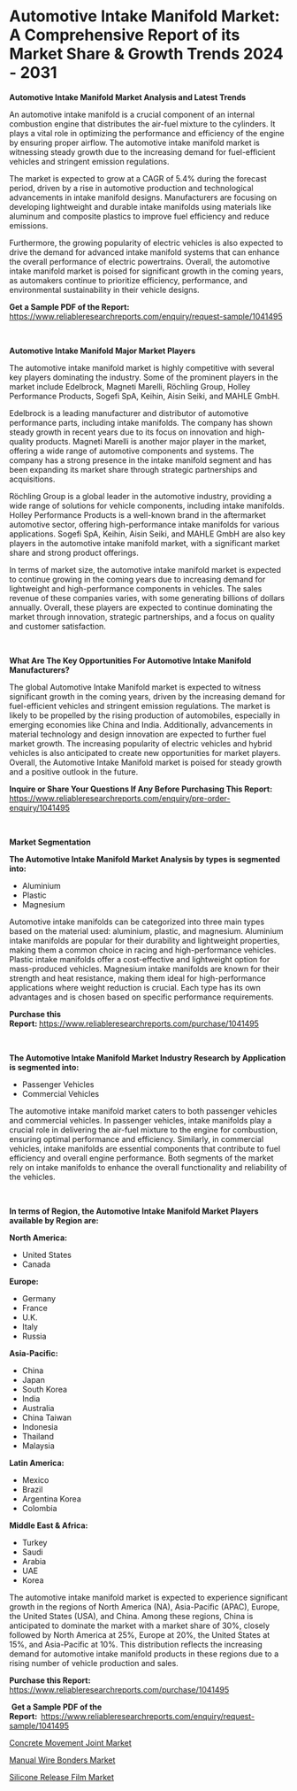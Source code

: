 <p><h1>Automotive Intake Manifold Market: A Comprehensive Report of its Market Share & Growth Trends 2024 - 2031</h1></p><p><strong>Automotive Intake Manifold Market Analysis and Latest Trends</strong></p>
<p><p>An automotive intake manifold is a crucial component of an internal combustion engine that distributes the air-fuel mixture to the cylinders. It plays a vital role in optimizing the performance and efficiency of the engine by ensuring proper airflow. The automotive intake manifold market is witnessing steady growth due to the increasing demand for fuel-efficient vehicles and stringent emission regulations.</p><p>The market is expected to grow at a CAGR of 5.4% during the forecast period, driven by a rise in automotive production and technological advancements in intake manifold designs. Manufacturers are focusing on developing lightweight and durable intake manifolds using materials like aluminum and composite plastics to improve fuel efficiency and reduce emissions.</p><p>Furthermore, the growing popularity of electric vehicles is also expected to drive the demand for advanced intake manifold systems that can enhance the overall performance of electric powertrains. Overall, the automotive intake manifold market is poised for significant growth in the coming years, as automakers continue to prioritize efficiency, performance, and environmental sustainability in their vehicle designs.</p></p>
<p><strong>Get a Sample PDF of the Report:&nbsp;</strong> <a href="https://www.reliableresearchreports.com/enquiry/request-sample/1041495">https://www.reliableresearchreports.com/enquiry/request-sample/1041495</a></p>
<p>&nbsp;</p>
<p><strong>Automotive Intake Manifold Major Market Players</strong></p>
<p><p>The automotive intake manifold market is highly competitive with several key players dominating the industry. Some of the prominent players in the market include Edelbrock, Magneti Marelli, Röchling Group, Holley Performance Products, Sogefi SpA, Keihin, Aisin Seiki, and MAHLE GmbH.</p><p>Edelbrock is a leading manufacturer and distributor of automotive performance parts, including intake manifolds. The company has shown steady growth in recent years due to its focus on innovation and high-quality products. Magneti Marelli is another major player in the market, offering a wide range of automotive components and systems. The company has a strong presence in the intake manifold segment and has been expanding its market share through strategic partnerships and acquisitions.</p><p>Röchling Group is a global leader in the automotive industry, providing a wide range of solutions for vehicle components, including intake manifolds. Holley Performance Products is a well-known brand in the aftermarket automotive sector, offering high-performance intake manifolds for various applications. Sogefi SpA, Keihin, Aisin Seiki, and MAHLE GmbH are also key players in the automotive intake manifold market, with a significant market share and strong product offerings.</p><p>In terms of market size, the automotive intake manifold market is expected to continue growing in the coming years due to increasing demand for lightweight and high-performance components in vehicles. The sales revenue of these companies varies, with some generating billions of dollars annually. Overall, these players are expected to continue dominating the market through innovation, strategic partnerships, and a focus on quality and customer satisfaction.</p></p>
<p>&nbsp;</p>
<p><strong>What Are The Key Opportunities For Automotive Intake Manifold Manufacturers?</strong></p>
<p><p>The global Automotive Intake Manifold market is expected to witness significant growth in the coming years, driven by the increasing demand for fuel-efficient vehicles and stringent emission regulations. The market is likely to be propelled by the rising production of automobiles, especially in emerging economies like China and India. Additionally, advancements in material technology and design innovation are expected to further fuel market growth. The increasing popularity of electric vehicles and hybrid vehicles is also anticipated to create new opportunities for market players. Overall, the Automotive Intake Manifold market is poised for steady growth and a positive outlook in the future.</p></p>
<p><strong>Inquire or Share Your Questions If Any Before Purchasing This Report:</strong> <a href="https://www.reliableresearchreports.com/enquiry/pre-order-enquiry/1041495">https://www.reliableresearchreports.com/enquiry/pre-order-enquiry/1041495</a></p>
<p>&nbsp;</p>
<p><strong>Market Segmentation</strong></p>
<p><strong>The Automotive Intake Manifold Market Analysis by types is segmented into:</strong></p>
<p><ul><li>Aluminium</li><li>Plastic</li><li>Magnesium</li></ul></p>
<p><p>Automotive intake manifolds can be categorized into three main types based on the material used: aluminium, plastic, and magnesium. Aluminium intake manifolds are popular for their durability and lightweight properties, making them a common choice in racing and high-performance vehicles. Plastic intake manifolds offer a cost-effective and lightweight option for mass-produced vehicles. Magnesium intake manifolds are known for their strength and heat resistance, making them ideal for high-performance applications where weight reduction is crucial. Each type has its own advantages and is chosen based on specific performance requirements.</p></p>
<p><strong>Purchase this Report:&nbsp;</strong><a href="https://www.reliableresearchreports.com/purchase/1041495">https://www.reliableresearchreports.com/purchase/1041495</a></p>
<p>&nbsp;</p>
<p><strong>The Automotive Intake Manifold Market Industry Research by Application is segmented into:</strong></p>
<p><ul><li>Passenger Vehicles</li><li>Commercial Vehicles</li></ul></p>
<p><p>The automotive intake manifold market caters to both passenger vehicles and commercial vehicles. In passenger vehicles, intake manifolds play a crucial role in delivering the air-fuel mixture to the engine for combustion, ensuring optimal performance and efficiency. Similarly, in commercial vehicles, intake manifolds are essential components that contribute to fuel efficiency and overall engine performance. Both segments of the market rely on intake manifolds to enhance the overall functionality and reliability of the vehicles.</p></p>
<p>&nbsp;</p>
<p><strong>In terms of Region, the Automotive Intake Manifold Market Players available by Region are:</strong></p>
<p>
    <p> <strong> North America: </strong>
        <ul>
            <li>United States</li>
            <li>Canada</li>
        </ul>
        </p> 
    <p> <strong> Europe: </strong>
        <ul>
            <li>Germany</li>
            <li>France</li>
            <li>U.K.</li>
            <li>Italy</li>
            <li>Russia</li>
        </ul>
        </p> 
    <p> <strong> Asia-Pacific: </strong>
        <ul>
            <li>China</li>
            <li>Japan</li>
            <li>South Korea</li>
            <li>India</li>
            <li>Australia</li>
            <li>China Taiwan</li>
            <li>Indonesia</li>
            <li>Thailand</li>
            <li>Malaysia</li>
        </ul>
        </p> 
    <p> <strong> Latin America: </strong>
        <ul>
            <li>Mexico</li>
            <li>Brazil</li>
            <li>Argentina Korea</li>
            <li>Colombia</li>
        </ul>
        </p> 
    <p> <strong> Middle East & Africa: </strong>
        <ul>
            <li>Turkey</li>
            <li>Saudi</li>
            <li>Arabia</li>
            <li>UAE</li>
            <li>Korea</li>
        </ul>
    </p>
    </p>
<p><p>The automotive intake manifold market is expected to experience significant growth in the regions of North America (NA), Asia-Pacific (APAC), Europe, the United States (USA), and China. Among these regions, China is anticipated to dominate the market with a market share of 30%, closely followed by North America at 25%, Europe at 20%, the United States at 15%, and Asia-Pacific at 10%. This distribution reflects the increasing demand for automotive intake manifold products in these regions due to a rising number of vehicle production and sales.</p></p>
<p><strong>Purchase this Report: </strong><a href="https://www.reliableresearchreports.com/purchase/1041495">https://www.reliableresearchreports.com/purchase/1041495</a></p>
<p>&nbsp;<strong>Get a Sample PDF of the Report:&nbsp;&nbsp;</strong><a href="https://www.reliableresearchreports.com/enquiry/request-sample/1041495">https://www.reliableresearchreports.com/enquiry/request-sample/1041495</a></p>
<p><strong></strong></p>
<p><p><a href="https://woozy-pyroraptor-a1f.notion.site/Concrete-Movement-Joint-Market-Size-Market-Trends-and-Growth-Outlook-forecasted-for-period-from-20-649dc794cabe4bdf91818ffa93cd903b">Concrete Movement Joint Market</a></p><p><a href="https://view.publitas.com/reportprime-1/manual-wire-bonders-market-furnish-information-about-market-size-market-share-market-dynamics-and-projections-spanning-from-2024-to-2031/">Manual Wire Bonders Market</a></p><p><a href="https://rainy-horn-d69.notion.site/Silicone-Release-Film-Market-Share-Market-New-Trends-Analysis-Report-By-Type-By-Application-By-E-011b936f4cf34265ab8a41a919cc94f7">Silicone Release Film Market</a></p></p>